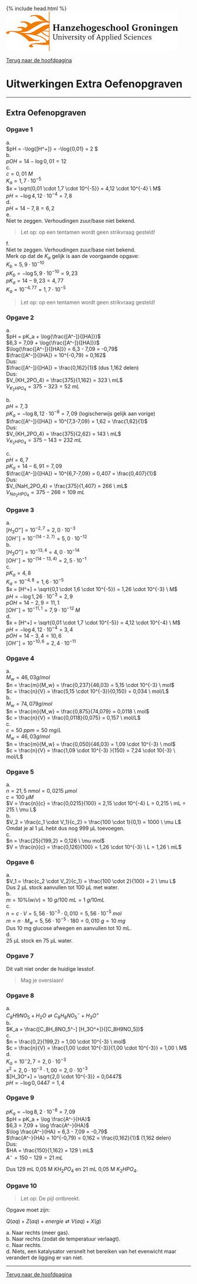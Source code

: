 {% include head.html %}
![Hanze](../hanze/hanze.png)

[Terug naar de hoofdpagina ](../index.md)

# Uitwerkingen Extra Oefenopgraven

---

## Extra Oefenopgraven

### Opgave 1

a.  
$pH = -\log{[H^+]} = -\log{0,01} = 2 $  
b.  
$pOH = 14 - \log{0,01} = 12$  
c.  
$c = 0,01 \ M$  
$K_a = 1,7 \cdot 10^{-5}$  
$x = \sqrt{0,01 \cdot 1,7 \cdot 10^{-5}} = 4,12 \cdot 10^{-4} \ M$  
$pH = -\log{4,12 \cdot 10^{-4}} = 7,8$  
d.  
$pH = 14 - 7,8 = 6,2$  
e.  
Niet te zeggen. Verhoudingen zuur/base niet bekend.  
>Let op: op een tentamen wordt geen strikvraag gesteld!

f.  
Niet te zeggen. Verhoudingen zuur/base niet bekend.  
Merk op dat de $K_a$ gelijk is aan de voorgaande opgave:  
$K_b = 5,9 \cdot 10^{-10}$  
$pK_b = -\log{5,9 \cdot 10^{-10}} = 9,23$  
$pK_a = 14 - 9,23 = 4,77$  
$K_a = 10^{-4,77} = 1,7 \cdot 10^{-5}$  
>Let op: op een tentamen wordt geen strikvraag gesteld!

### Opgave 2

a.  
$pH = pK_a + \log{\frac{[A^-]}{[HA]}}$  
$6,3 = 7,09 + \log{\frac{[A^-]}{[HA]}}$  
$\log{\frac{[A^-]}{[HA]}} = 6,3 - 7,09 = -0,79$  
$\frac{[A^-]}{[HA]} = 10^{-0,79} = 0,162$  
Dus:  
$\frac{[A^-]}{[HA]} = \frac{0,162}{1}$ (dus 1,162 delen)  
Dus:  
$V_{KH_2PO_4} = \frac{375}{1,162} = 323 \ mL$  
$V_{K_2HPO_4} = 375 - 323 = 52 \ mL$  

b.  
$pH = 7,3$  
$pK_a = -\log{8,12 \cdot 10^{-8}} = 7,09$ (logischerwijs gelijk aan vorige)  
$\frac{[A^-]}{[HA]} = 10^{7,3-7,09} = 1,62 = \frac{1,62}{1}$  
Dus:  
$V_{KH_2PO_4} = \frac{375}{2,62} = 143 \ mL$  
$V_{K_2HPO_4} = 375 - 143 = 232 \ mL$  

c.  
$pH = 6,7$  
$pK_a = 14 - 6,91 = 7,09$  
$\frac{[A^-]}{[HA]} = 10^{6,7-7,09} = 0,407 = \frac{0,407}{1}$  
Dus:  
$V_{NaH_2PO_4} = \frac{375}{1,407} = 266 \ mL$  
$V_{Na_2HPO_4} = 375 - 266 = 109 \ mL$  

### Opgave 3

a.  
$[H_3O^+] = 10^{-2,7} = 2,0 \cdot 10^{-3}$  
$[OH^-] = 10^{-(14-2,7)} = 5,0 \cdot 10^{-12}$  
b.  
$[H_3O^+] = 10^{-13,4} = 4,0 \cdot 10^{-14}$  
$[OH^-] = 10^{-(14-13,4)} = 2,5 \cdot 10^{-1}$  
c.  
$pK_a = 4,8$  
$K_a = 10^{-4,8} = 1,6 \cdot 10^{-5}$  
$x = [H^+] = \sqrt{0,1 \cdot 1,6 \cdot 10^{-5}} = 1,26 \cdot 10^{-3} \ M$  
$pH = -\log{1,26 \cdot 10^{-3}} = 2,9$  
$pOH = 14 - 2,9 = 11,1$  
$[OH^-] = 10^{-11,1} = 7,9 \cdot 10^{-12} \ M$  
d.  
$x = [H^+] = \sqrt{0,01 \cdot 1,7 \cdot 10^{-5}} = 4,12 \cdot 10^{-4} \ M$  
$pH = -\log{4,12 \cdot 10^{-4}} = 3,4$  
$pOH = 14 - 3,4 = 10,6$  
$[OH^-] = 10^{-10,6} = 2,4 \cdot 10^{-11}$  

### Opgave 4

a.  
$M_w = 46,03 g/mol$  
$n = \frac{m}{M_w} = \frac{0,237}{46,03} = 5,15 \cdot 10^{-3} \ mol$  
$c = \frac{n}{V} = \frac{5,15 \cdot 10^{-3}}{0,150} = 0,034 \ mol/L$  
b.  
$M_w = 74,079 g/mol$  
$n = \frac{m}{M_w} = \frac{0,875}{74,079} = 0,0118 \ mol$  
$c = \frac{n}{V} = \frac{0,0118}{0,075} = 0,157 \ mol/L$  
c.  
$c = 50 \ ppm = 50 \ mg/L$  
$M_w = 46,03 g/mol$  
$n = \frac{m}{M_w} = \frac{0,050}{46,03} = 1,09 \cdot 10^{-3} \ mol$  
$c = \frac{n}{V} = \frac{1,09 \cdot 10^{-3} }{150} = 7,24 \cdot 10{-3} \ mol/L$  

### Opgave 5

a.  
$n = 21,5 \ nmol = 0,0215 \ \mu mol$  
$c = 100 \ \mu M$  
$V = \frac{n}{c} = \frac{0,0215}{100} = 2,15 \cdot 10^{-4} L = 0,215 \ mL = 215 \ \mu L$  
b.  
$V_2 = \frac{c_1 \cdot V_1}{c_2} = \frac{100  \cdot 1}{0,1} = 1000 \ \mu L$  
Omdat je al 1 μL hebt dus nog 999 μL toevoegen.  
c.  
$n = \frac{25}{199,2} = 0,126 \ \mu mol$  
$V = \frac{n}{c} = \frac{0,126}{100} = 1,26 \cdot 10^{-3} \ L = 1,26 \ mL$  

### Opgave 6
a.  
$V_1 = \frac{c_2 \cdot V_2}{c_1} = \frac{100 \cdot 2}{100} = 2 \ \mu L$  
Dus 2 μL stock aanvullen tot 100 μL met water.  
b.  
$m = 10\% (w/v) = 10 \ g/100 \ mL = 1 \ g/10 mL$  
c.  
$n = c \cdot V = 5,56 \cdot 10^{-3} \cdot 0,010 = 5,56 \cdot 10^{-5}\ mol$  
$m = n \cdot M_w = 5,56 \cdot 10^{-5} \cdot 180 = 0,010 \ g = 10 \ mg$  
Dus 10 mg glucose afwegen en aanvullen tot 10 mL.  
d.  
25 μL stock en 75 μL water.  

### Opgave 7

Dit valt niet onder de huidige lesstof.  
> Mag je overslaan!

### Opgave 8

a.  
$C_8H9NO_5 + H_2O \rightleftarrows C_8H_8NO_5^- + H_3O^+$  
b.  
$K_a = \frac{[C_8H_8NO_5^-] [H_3O^+]}{[C_8H9NO_5]}$  
c.  
$n = \frac{0,2}{199,2} = 1,00 \cdot 10^{-3} \ mol$  
$c = \frac{n}{V} = \frac{1,00 \cdot 10^{-3}}{1,00 \cdot 10^{-3}} = 1,00 \ M$  
d.  
$K_a = 10^-2,7 = 2,0 \cdot 10^{-3}$  
$x^2 = 2,0 \cdot 10^{-3} \cdot 1,00 = 2,0 \cdot 10^{-3}$  
$[H_3O^+] = \sqrt{2,0 \cdot 10^{-3}} = 0,0447$  
$pH = -\log{0,0447} = 1,4$  

### Opgave 9

$pK_a = -\log{8,2 \cdot 10^{-8}} = 7,09$  
$pH = pK_a + \log \frac{A^-}{HA}$  
$6,3 = 7,09 + \log \frac{A^-}{HA}$  
$\log \frac{A^-}{HA} = 6,3 - 7,09 = -0,79$  
$\frac{A^-}{HA} = 10^{-0,79} = 0,162 = \frac{0,162}{1}$ (1,162 delen)  
Dus:  
$HA = \frac{150}{1,162} = 129 \ mL$  
$A^- = 150 - 129 = 21 \ mL$  

Dus 129 mL  0,05 M $KH_2PO_4$ en 21 mL 0,05 M $K_2HPO_4$.  

### Opgave 10

>Let op: De pijl ontbreekt.

Opgave moet zijn:

$Q(aq) + Z(aq) + energie \rightleftarrows V(aq) + X(g)$  

a. Naar rechts (meer gas).  
b. Naar rechts (zodat de temperatuur verlaagt).  
c. Naar rechts.  
d. Niets, een katalysator versnelt het bereiken van het evenwicht maar verandert de ligging er van niet.  

---

[Terug naar de hoofdpagina ](../index.md)
